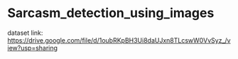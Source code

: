 # Sarcasm_detection_using_images

dataset link: https://drive.google.com/file/d/1oubRKpBH3Ui8daUJxn8TLcswW0VvSyz_/view?usp=sharing
